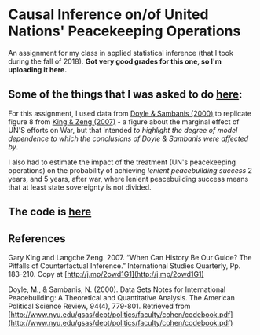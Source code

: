 # Causal Inference on/of United Nations' Peacekeeping Operations

An assignment for my class in applied statistical inference (that I took during the fall of 2018). **Got very good grades for this one, so I'm uploading it here.**

## Some of the things that I was asked to do [here](https://github.com/josealvarez97/Causal-Inference-on-UN-Peacekeeping/blob/master/Causal_Inference-JoseAlvarez.pdf):

For this assignment, I used data from [Doyle & Sambanis (2000)](http://www.nyu.edu/gsas/dept/politics/faculty/cohen/codebook.pdf) to replicate figure 8 from [King & Zeng (2007)](http://j.mp/2owd1G1) - a figure about the marginal effect of UN'S efforts on War, but that intended _to highlight the degree of model dependence to which the conclusions of Doyle & Sambanis were affected by_. 

I also had to estimate the impact of the treatment (UN's peacekeeping operations) on the probability of achieving _lenient peacebuilding success_ 2 years, and 5 years, after war, where lenient peacebuilding success means that at least state sovereignty is not divided.

## The code is [here](https://github.com/josealvarez97/Causal-Inference-on-UN-Peacekeeping/blob/master/causalinference_josealvarez.R)


## References
Gary King and Langche Zeng. 2007. “When Can History Be Our Guide? The Pitfalls of Counterfactual Inference.” International Studies Quarterly, Pp. 183-210. Copy at [http://j.mp/2owd1G1](http://j.mp/2owd1G1)

Doyle, M., & Sambanis, N. (2000). Data Sets Notes for International Peacebuilding: A Theoretical and Quantitative Analysis. The American Political Science Review, 94(4), 779-801. Retrieved from [http://www.nyu.edu/gsas/dept/politics/faculty/cohen/codebook.pdf](http://www.nyu.edu/gsas/dept/politics/faculty/cohen/codebook.pdf) 

